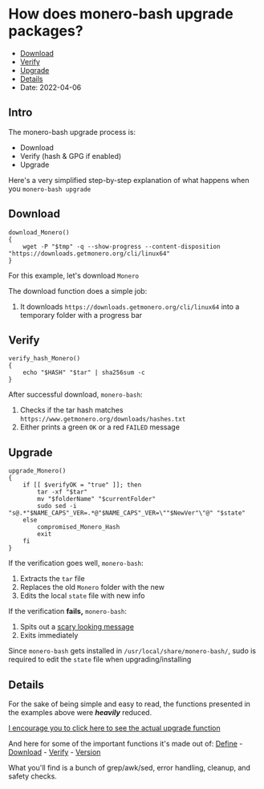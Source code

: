 # How does monero-bash upgrade packages?
* [Download](#Download)
* [Verify](#Verify)
* [Upgrade](#Upgrade)
* [Details](#Details)
* Date: 2022-04-06

## Intro
The monero-bash upgrade process is:
* Download
* Verify (hash & GPG if enabled)
* Upgrade

Here's a very simplified step-by-step explanation of what happens when you `monero-bash upgrade`

## Download
```
download_Monero()
{
    wget -P "$tmp" -q --show-progress --content-disposition "https://downloads.getmonero.org/cli/linux64"
}
```
For this example, let's download `Monero`

The download function does a simple job:
1. It downloads `https://downloads.getmonero.org/cli/linux64` into a temporary folder with a progress bar

## Verify
```
verify_hash_Monero()
{
	echo "$HASH" "$tar" | sha256sum -c
}
```
After successful download, `monero-bash`:
1. Checks if the tar hash matches `https://www.getmonero.org/downloads/hashes.txt`
2. Either prints a green `OK` or a red `FAILED` message

## Upgrade
```
upgrade_Monero()
{
	if [[ $verifyOK = "true" ]]; then
		tar -xf "$tar"
		mv "$folderName" "$currentFolder"
		sudo sed -i "s@.*"$NAME_CAPS"_VER=.*@"$NAME_CAPS"_VER=\""$NewVer"\"@" "$state"
	else
		compromised_Monero_Hash
		exit
	fi
}
```
If the verification goes well, `monero-bash`:
1. Extracts the `tar` file
2. Replaces the old `Monero` folder with the new
3. Edits the local `state` file with new info

If the verification **fails,** `monero-bash`:
1. Spits out a [scary looking message](https://github.com/hinto-janaiyo/monero-bash/blob/main/src/func/compromised)
2. Exits immediately

Since `monero-bash` gets installed in `/usr/local/share/monero-bash/`, sudo is required to edit the `state` file when upgrading/installing

## Details
For the sake of being simple and easy to read, the functions presented in the examples above were ***heavily*** reduced.

[I encourage you to click here to see the actual upgrade function](https://github.com/hinto-janaiyo/monero-bash/blob/main/src/func/upgrade)

And here for some of the important functions it's made out of:  [Define](https://github.com/hinto-janaiyo/monero-bash/blob/main/src/func/define)  -  [Download](https://github.com/hinto-janaiyo/monero-bash/blob/main/src/func/download) -  [Verify](https://github.com/hinto-janaiyo/monero-bash/blob/main/src/func/verify) - [Version](https://github.com/hinto-janaiyo/monero-bash/blob/main/src/func/version)

What you'll find is a bunch of grep/awk/sed, error handling, cleanup, and safety checks.
